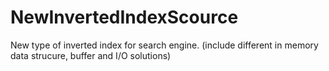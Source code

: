 # NewInvertedIndexScource

New type of inverted index for search engine. (include different in memory data strucure, buffer and I/O solutions)
